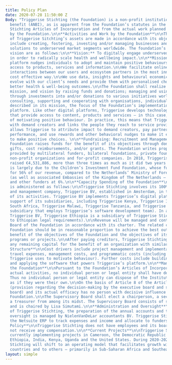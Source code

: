```yaml
---
title: Policy Plan
date: 2020-07-28 11:50:00 Z
Body: "Triggerise Stichting (the Foundation) is a non-profit institution for the public
  benefit (ANBI), as is apparent from the Foundation’s statutes in the Triggerise
  Stichting Articles of Incorporation and from the actual work planned and implemented
  by the Foundation.\n\n**Activities and Work by the Foundation**\n\nThe disposition
  of Triggerise Sitchting’s assets are made in accordance with its objectives, which
  include creating, fostering, investing and/or managing businesses and philanthropic
  solutions to underserved market segments worldwide. The foundation’s mission and
  vision are as follows:\n\n**Vision:** To digitally engage underserved individuals
  in order to radically scale health and wellbeing impact.\n\n**Mission:** Our digital
  platform nudges individuals to adopt and maintain positive behaviours by enabling
  access to products, services and information.\n\nWe facilitate online and offline
  interactions between our users and ecosystem partners in the most innovative and
  cost effective way.\n\nWe use data, insights and behavioural economics to constantly
  evolve with our client’s needs and provide them with personalised choices that deliver
  better health & well-being outcomes.\n\nThe Foundation shall realize its objections,
  mission, and vision by raising funds and donations; managing and using such funds
  through investments into and/or donations to various initiatives worldwide; and
  consulting, supporting and cooperating with organisations, individuals and institutions.\n\nAs
  described in its mission, the focus of the Foundation’s implementation is its digital
  platform. Like other digital platforms, Triggerise develops technology and partnerships
  that provide access to content, products and services – in this case, with the goal
  of motivating positive behaviour. In practice, this means that Triggerise partners
  with demand creators and links the people they reach to service providers. This
  allows Triggerise to attribute impact to demand creators, pay partners based on
  performance, and use rewards and other behavioral nudges to make it easier for users
  to make positive choices. \n\n**Fundraising: Recruitment and Management of Funds**\n\nThe
  Foundation raises funds for the benefit of its objectives through donations, awards,
  gifts, cost reimbursements, and/or grants. The Foundation writes proposals for funds
  provided by multilateral funders, bilateral foundations, private foundations, other
  non-profit organizations and for-profit companies. In 2018, Triggerise Stichting
  raised €4,531,886, more than three times as much as it did two years ago. This success
  is largely due to the Children’s Investment Fund Foundation, whose funding accounts
  for 56% of our revenue, compared to the Netherlands’ Ministry of Foreign Affairs
  (as well as associated Embassies of the Kingdom of The Netherlands – EKN) at 36%,
  and other funders at 6%.\n\n**Capacity Spending of the Foundation**\n\nIncome received
  is administered as follows:\n\nTriggerise Stichting involves its 100% subsidiary
  and management company, Triggerise BV, established in Amsterdam, in the fulfillment
  of its activities. Triggerise BV implements Triggerise’s digital platform with the
  support of its subsidiaries, including Triggerise Kenya, Triggerise India, Triggerise
  South Africa, Triggerise Malawi, Triggerise Tanzania, and Triggerise Labs (a Portugal-based
  subsidiary that employs Triggerise’s software development team). In addition to
  Triggerise BV, Triggerise Ethiopia is a subsidiary of Triggerise Stichting (due
  to Ethiopian legal requirements).\n\nRevenue will be managed and controlled by the
  Board of the Foundation in accordance with its charter. The related costs of the
  Foundation should be in reasonable proportion to achieve the best outcomes for the
  benefit of the objectives of the Foundation and the objectives of its related work
  programs or projects.\n\nAfter paying creditors, Triggerise Stichting must spend
  any remaining capital for the benefit of an organization with similar objectives.\n\n**Cost
  Structure**\n\nCost drivers include project management and implementation salaries,
  travel expenses, management costs, and programmatic costs (including the nudges
  Triggerise uses to motivate behaviour). Further costs include building, maintaining,
  and applying the software that powers Triggerise’s platform.\n\n**Management of
  the Foundation**\n\nPursuant to the Foundation’s Articles of Incorporation and its
  actual activities, no individual person or legal entity shall have decisive control.
  Thus no individual person or legal entity can dispose of the Institution’s assets
  as if they were their own.\n\nOn the basis of Article 8 of the Articles of Incorporation
  (provision regarding the decision-making by the executive board and supervisory
  board) and its actual efficacy has no person with decisive influence within the
  Foundation.\n\nThe Supervisory Board shall elect a chairperson, a secretary and
  a treasurer from among its midst. The Supervisory Board consists of six members
  and is chaired by Lisa Simutami.\n\n**Administration and Oversight**\n\nThe administration
  of Triggerise Stichting, the preparation of the annual accounts and the account
  oversight is managed by NielenVanDeLar accountants BV. Triggerise Stichting uses
  the Netsuite ERP to track expenses and income and allocate to funders/projects.\n\n**Remuneration
  Policy**\n\nTriggerise Stichting does not have employees and its board members do
  not receive any compensation.\n\n**Current Projects**\n\nTriggerise Stichting is
  currently implementing projects in Cameroon, the Democratic Republic of the Congo,
  Ethiopia, India, Kenya, Uganda and the United States. During 2020-2023, Triggerise
  Stichting will shift to an operating model that facilitates growth within these
  countries and to others – primarily in Sub-Saharan Africa and Southeast Asia."
layout: simple
---
```


